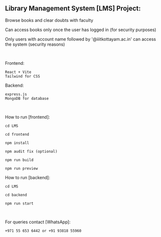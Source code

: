## Library Management System [LMS] Project:

  Browse books and clear doubts with faculty

  Can access books only once the user has logged in (for security purposes)

  Only users with account name followed by '@iiitkottayam.ac.in' can access the system (security reasons)

<br>

Frontend:
    
    React + Vite
    Tailwind for CSS

Backend:

    express.js
    MongoDB for database

<br>

How to run [frontend]:

    cd LMS

    cd frontend

    npm install

    npm audit fix (optional)

    npm run build

    npm run preview


How to run [backend]:

    cd LMS

    cd backend

    npm run start

<br>

For queries contact [WhatsApp]:

    +971 55 653 6442 or +91 93818 55960

